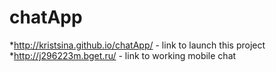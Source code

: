# chatApp

*http://kristsina.github.io/chatApp/ - link to launch this project
*http://j296223m.bget.ru/ - link to working mobile chat
